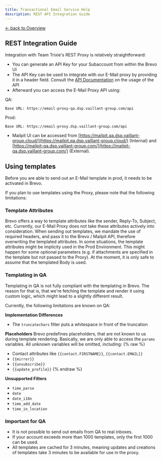 ```yaml
---
title: Transactional Email Service Help
description: REST API Integration Guide
---
```


[&larr; back to Overview](/email)

## REST Integration Guide
Integration with Team Trixie's REST Proxy is relatively straightforward:

* You can generate an API Key for your Subaccount from within the Brevo UI
* The API Key can be used to integrate with our E-Mail proxy by providing it in a header field. Consult the [API Documentation](api-documentation.html) on the usage of the API
* Afterward you can access the E-Mail Proxy API using:

QA:
```
Base URL: https://email-proxy-qa.dsp.vaillant-group.com/api
```
Prod:
```
Base URL: https://email-proxy.dsp.vaillant-group.com/api
```

* Mailpit UI can be accessed from [https://mailpit.qa.dsp.vaillant-group.cloud/](https://mailpit.qa.dsp.vaillant-group.cloud/) (Internal) and [https://mailpit-qa.dsp.vaillant-group.com/](https://mailpit-qa.dsp.vaillant-group.com/) (External).

## Using templates

Before you are able to send out an E-Mail template in prod, it needs to be activated in Brevo.

If you plan to use templates using the Proxy, please note that the following limitations:

### Template Attributes

Brevo offers a way to template attributes like the sender, Reply-To, Subject, etc. Currently, our E-Mail Proxy does not take these attributes actively into consideration.
When sending out templates, we mandate the use of required headers, and pass it to the Brevo / Mailpit API, therefore overwriting the templated attributes.
In some situations, the template attributes might be implicity used in the Prod Environment.
This might happen for some optional parameters (e.g. if attachments are specified in the template but not passed to the Proxy). 
At the moment, it is only safe to assume that the templated Body is used.

### Templating in QA

Templating in QA is not fully compliant with the templating in Brevo.
The reason for that is, that we're fetching the template and render it using custom logic, which might lead to a slightly different result.

Currently, the following limitations are known on QA:

**Implementation Differences**
- The `truncatechars` filter puts a whitespace in front of the truncation

**Placeholders**
Brevo predefines placeholders, that are not known to us during template rendering. Basically, we are only able to access the `params` variables.
All unknown variables will be omitted, including:
{% raw %}
- Contact attributes like `{{contact.FIRSTNAME}}`, `{{contact.EMAIL}}`
- `{{mirror}}`
- `{{unsubscribe}}`
- `{{update_profile}}`
{% endraw %}

**Unsupported Filters**
- `time_parse`
- `date`
- `date_i18n`
- `time_add_date`
- `time_in_location`

### Important for QA
* It is not possible to send out emails from QA to real inboxes.
* If your account exceeds more than 1000 templates, only the first 1000 can be used.
* All templates are cached for 3 minutes, meaning updates and creations of templates take 3 minutes to be available for use in the proxy.